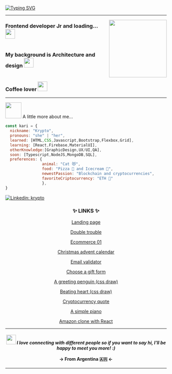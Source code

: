 [![Typing SVG](https://readme-typing-svg.herokuapp.com?color=F727D0&size=30&center=true&vCenter=true&width=900&lines=Hello+world%2C+I'm+Kari!+%F0%9F%91%A9%E2%80%8D%F0%9F%92%BB)](https://git.io/typing-svg)
<hr>
<img align='right' src="https://media.giphy.com/media/ieyl9zmCjO4b4t6qoY/giphy.gif" width="180">
<h3>Frontend developer Jr and loading... <img src="https://media.giphy.com/media/WUlplcMpOCEmTGBtBW/giphy.gif" width="30"><br><br><br>My background is Architecture and design <img src="https://media3.giphy.com/media/lp7G8RCJRrY4axBQo7/giphy.gif?cid=790b761164cb02f5973015bf71861578af2825a0d64b73b5&rid=giphy.gif&ct=s" width="30"><br><br><br>Coffee lover <img src="https://media0.giphy.com/media/fYTrU8WzMJP1aSHOXy/giphy.gif" width="30">
</h3>
<hr>
<p><img src="https://media.giphy.com/media/VgCDAzcKvsR6OM0uWg/giphy.gif" width="50"> A little more about me...  </p>

```javascript
const kari = {
  nickname: "Krypto",
  pronouns: "she" | "her",
  learned: [HTML,CSS,Javascript,Bootstrap,Flexbox,Grid],
  learning: [React,Firebase,MaterialUI],
  otherKnowledge:[GraphicDesign,UX/UI,QA],
  soon: [Typescript,NodeJS,MongoDB,SQL],
  preferences: {
                animal: "Cat 😻",
                food: "Pizza 🍕 and Icecream 🍦",
                newestPassion: "Blockchain and cryptocurrencies", 
                favoriteCriptocurrency: "ETH 🤑"
                },
}
```

[![Linkedin: krypto](https://img.shields.io/badge/-kryptonitta-blue?style=flat-square&logo=Linkedin&logoColor=white&link=https://www.linkedin.com/in/karina-z-9279561a6/)](https://www.linkedin.com/in/karina-z-9279561a6/)

<h3 align="center">✨ LINKS ✨</h3>
<p align="center"> <a href="https://kryptonitta.github.io/landing_page/">Landing page</a></p>
<p align="center"> <a href="https://kryptonitta.github.io/doubletrouble/">Double trouble</a></p>
<p align="center"> <a href="https://kryptonitta.github.io/ecommerce01/">Ecommerce 01</a></p>
<p align="center"> <a href="https://kryptonitta.github.io/christmas-calendar/">Christmas advent calendar</a></p>
<p align="center"> <a href="https://kryptonitta.github.io/email_validator/">Email validator</a></p>
<p align="center"> <a href="https://kryptonitta.github.io/choose_a_gift_form/">Choose a gift form</a></p>
<p align="center"> <a href="https://kryptonitta.github.io/cssdraw_penguin/">A greeting penguin (css draw)</a></p>
<p align="center"> <a href="https://kryptonitta.github.io/Beating_heart/">Beating heart (css draw)</a></p>
<p align="center"> <a href="https://kryptonitta.github.io/cryptocurrency_quote/">Cryptocurrency quote</a></p>
<p align="center"> <a href="https://kryptonitta.github.io/piano/">A simple piano</a></p>
<p align="center"> <a href="https://github.com/Kryptonitta/mi-tienda">Amazon clone with React</a></p>
<hr>

<h4 align='center'><img src="https://media.giphy.com/media/LnQjpWaON8nhr21vNW/giphy.gif" width="30"> <em><b>I love connecting with different people</b> so if you want to say <b>hi, I'll be happy to meet you more!</b> :)</em><br><br>-> From Argentina 🇦🇷 <-</h4>

---
